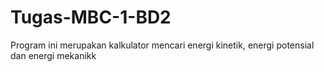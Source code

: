 # Tugas-MBC-1-BD2
Program ini merupakan kalkulator mencari energi kinetik, energi potensial dan energi mekanikk